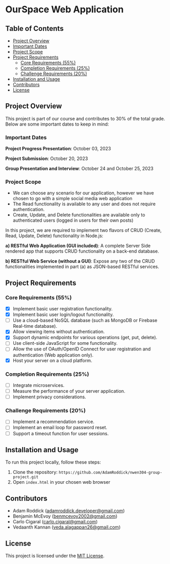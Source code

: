 # OurSpace Web Application

## Table of Contents

- [Project Overview](#project-overview)
- [Important Dates](#important-dates)
- [Project Scope](#project-scope)
- [Project Requirements](#project-requirements)
  - [Core Requirements (55%)](#core-requirements-55)
  - [Completion Requirements (25%)](#completion-requirements-25)
  - [Challenge Requirements (20%)](#challenge-requirements-20)
- [Installation and Usage](#installation-and-usage)
- [Contributors](#contributors)
- [License](#license)

## Project Overview

This project is part of our course and contributes to 30% of the total grade. Below are some important dates to keep in mind:

### Important Dates

**Project Progress Presentation**: October 03, 2023

**Project Submission**: October 20, 2023

**Group Presentation and Interview**: October 24 and October 25, 2023

### Project Scope

- We can choose any scenario for our application, however we have chosen to go with a simple social media web application
- The Read functionality is available to any user and does not require authentication.
- Create, Update, and Delete functionalities are available only to authenticated users (logged in users for their own posts)

In this project, we are required to implement two flavors of CRUD (Create, Read, Update, Delete) functionality in Node.js:

**a) RESTful Web Application (GUI included)**: A complete Server Side rendered app that supports CRUD functionality on a back-end database.

**b) RESTful Web Service (without a GUI)**: Expose any two of the CRUD functionalities implemented in part (a) as JSON-based RESTful services.

## Project Requirements

### Core Requirements (55%)

- [x] Implement basic user registration functionality.
- [x] Implement basic user login/logout functionality.
- [ ] Use a cloud-based NoSQL database (such as MongoDB or Firebase Real-time database).
- [x] Allow viewing items without authentication.
- [x] Support dynamic endpoints for various operations (get, put, delete).
- [ ] Use client-side JavaScript for some functionality.
- [ ] Allow the use of OAuth/OpenID Connect for user registration and authentication (Web application only).
- [x] Host your server on a cloud platform.

### Completion Requirements (25%)

- [ ] Integrate microservices.
- [ ] Measure the performance of your server application.
- [ ] Implement privacy considerations.

### Challenge Requirements (20%)

- [ ] Implement a recommendation service.
- [ ] Implement an email loop for password reset.
- [ ] Support a timeout function for user sessions.

## Installation and Usage

To run this project locally, follow these steps:

1. Clone the repository: `https://github.com/AdamRoddick/nwen304-group-project.git`
2. Open `index.html` in your chosen web browser

## Contributors

- Adam Roddick (adamroddick.developer@gmail.com)
- Benjamin McEvoy (benmcevoy2002@gmail.com)
- Carlo Cigaral (carlo.cigaral@gmail.com)
- Vedaanth Kannan (veda.alagappan26@gmail.com)

## License

This project is licensed under the [MIT License](LICENSE.md).
